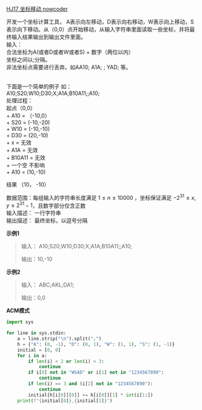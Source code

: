 [HJ17 坐标移动 nowcoder](https://www.nowcoder.com/practice/119bcca3befb405fbe58abe9c532eb29?tpId=37&tqId=21240&rp=1&ru=/exam/oj/ta&qru=/exam/oj/ta&sourceUrl=%2Fexam%2Foj%2Fta%3FtpId%3D37&difficulty=undefined&judgeStatus=undefined&tags=&title=)

开发一个坐标计算工具， A表示向左移动，D表示向右移动，W表示向上移动，S表示向下移动。从（0,0）点开始移动，从输入字符串里面读取一些坐标，并将最终输入结果输出到输出文件里面。
<br>输入：
<br>合法坐标为A(或者D或者W或者S) + 数字（两位以内）
<br>坐标之间以;分隔。
<br>非法坐标点需要进行丢弃。如AA10;  A1A;  $%$;  YAD; 等。

<br>下面是一个简单的例子 如：
<br>A10;S20;W10;D30;X;A1A;B10A11;;A10;
<br>处理过程：
<br>起点（0,0）
<br>+   A10   =  （-10,0）
<br>+   S20   =  (-10,-20)
<br>+   W10  =  (-10,-10)
<br>+   D30  =  (20,-10)
<br>+   x    =  无效
<br>+   A1A   =  无效
<br>+   B10A11   =  无效
<br>+  一个空 不影响
<br>+   A10  =  (10,-10)

结果 （10， -10）

数据范围：每组输入的字符串长度满足 $1 \le n \le 10000$ ，坐标保证满足 $-2^{31} ≤ x,y ≤ 2^{31}-1$，且数字部分仅含正数
<br>输入描述： 一行字符串
<br>输出描述： 最终坐标，以逗号分隔

**示例1**
>输入： A10;S20;W10;D30;X;A1A;B10A11;;A10;
> 
>输出：10,-10

**示例2**
>输入： ABC;AKL;DA1;
> 
>输出：0,0

**ACM模式**


```python
import sys

for line in sys.stdin:
    a = line.strip("\n").split(";")
    h = {"A": (0, -1), "D": (0, 1), "W": (1, 1), "S": (1, -1)}
    initial = [0, 0]
    for i in a:
        if len(i) < 2 or len(i) > 3:
            continue
        if i[0] not in "WSAD" or i[1] not in "1234567890":
            continue
        if len(i) == 3 and (i[2] not in "1234567890"):
            continue
        initial[h[i[0]][0]] += h[i[0]][1] * int(i[1:])
    print(f"{initial[0]},{initial[1]}")
```
